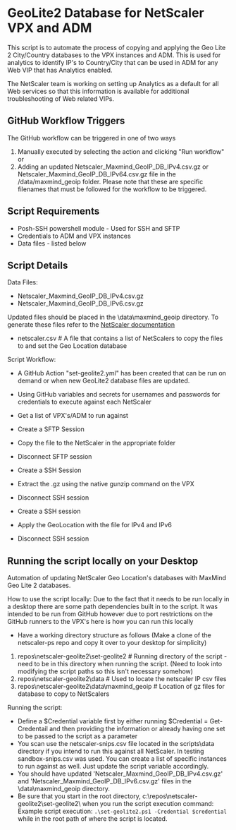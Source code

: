 # GeoLite2 Database for NetScaler VPX and ADM

This script is to automate the process of copying and applying the Geo Lite 2 City/Country databases to the VPX instances and ADM. This is used for analytics to identify IP's to Country/City that can be used in ADM for any Web VIP that has Analytics enabled.

The NetScaler team is working on setting up Analytics as a default for all Web services so that this information is available for additional troubleshooting of Web related VIPs.

## GitHub Workflow Triggers

The GitHub workflow can be triggered in one of two ways

1. Manually executed by selecting the action  and clicking "Run workflow"
or
2. Adding an updated Netscaler_Maxmind_GeoIP_DB_IPv4.csv.gz or Netscaler_Maxmind_GeoIP_DB_IPv64.csv.gz file in the /data/maxmind_geoip folder. Please note that these are specific filenames that must be followed for the workflow to be triggered.

## Script Requirements

- Posh-SSH powershell module - Used for SSH and SFTP
- Credentials to ADM and VPX instances
- Data files - listed below

## Script Details

Data Files:
- Netscaler_Maxmind_GeoIP_DB_IPv4.csv.gz
- Netscaler_Maxmind_GeoIP_DB_IPv6.csv.gz

Updated files should be placed in the \data\maxmind_geoip directory. To generate these files refer to the [NetScaler documentation](https://docs.netscaler.com/en-us/citrix-adc/current-release/global-server-load-balancing/configuring-static-proximity/add-a-location-file-create-static-proximity-db.html#script-to-convert-maxmind-geolite2-database-format-to-netscaler-database-format)

- netscaler.csv # A file that contains a list of NetScalers to copy the files to and set the Geo Location database

Script Workflow:

- A GitHub Action "set-geolite2.yml" has been created that can be run on demand or when new GeoLite2 database files are updated.

- Using GitHub variables and secrets for usernames and passwords for credentials to execute against each NetScaler

- Get a list of VPX's/ADM to run against
- Create a SFTP Session
- Copy the file to the NetScaler in the appropriate folder
- Disconnect SFTP session
- Create a SSH Session
- Extract the .gz using the native gunzip command on the VPX
- Disconnect SSH session
- Create a SSH session
- Apply the GeoLocation with the file for IPv4 and IPv6
- Disconnect SSH session

## Running the script locally on your Desktop

Automation of updating NetScaler Geo Location's databases with MaxMind Geo Lite 2 databases.

How to use the script locally:
Due to the fact that it needs to be run locally in a desktop there are some path dependencies built in to the script.
It was intended to be run from GitHub however due to port restrictions on the GitHub runners to the VPX's here is how you can run this locally

- Have a working directory structure as follows (Make a clone of the netscaler-ps repo and copy it over to your desktop for simplicity)

1. repos\netscaler-geolite2\set-geolite2 # Running directory of the script - need to be in this directory when running the script. (Need to look into modifying the script paths so this isn't necessary somehow)
2. repos\netscaler-geolite2\data # Used to locate the netscaler IP csv files
3. repos\netscaler-geolite2\data\maxmind_geoip # Location of gz files for database to copy to NetScalers

Running the script:

- Define a $Credential variable first by either running $Credential = Get-Credentail and then providing the information or already having one set to be passed to the script as a parameter
- You scan use the netscaler-snips.csv file located in the scripts\data directory if you intend to run this against all NetScaler. In testing sandbox-snips.csv was used. You can create a list of specific instances to run against as well. Just update the script variable accordingly.
- You should have updated 'Netscaler_Maxmind_GeoIP_DB_IPv4.csv.gz' and 'Netscaler_Maxmind_GeoIP_DB_IPv6.csv.gz' files in the \data\maxmind_geoip directory.
- Be sure that you start in the root directory, c:\repos\netscaler-geolite2\set-geolite2\ when you run the script execution command:
  Example script execution:  `.\set-geolite2.ps1 -Credential $credential` while in the root path of where the script is located.
